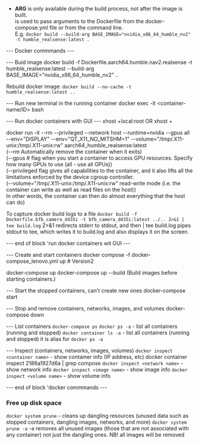 - **ARG** is only available during the build process, not after the image is built.  
is used to pass arguments to the Dockerfile from the docker-compose.yml file or from the command line.  
E.g. `docker build --build-arg BASE_IMAGE="nvidia_x86_64_humble_nv2" -t humble_realsense:latest .`  

--- Docker commmands ---

--- Buid image
docker build -f Dockerfile.aarch64.humble.nav2.realsense -t humble_realsense:latest --build-arg BASE_IMAGE="nvidia_x86_64_humble_nv2" ..

Rebuild docker image:
`docker build --no-cache -t humble_realsense:latest ..`

--- Run new terminal in the running container
docker exec -it <container-name/ID> bash

--- Run docker containers with GUI ---
xhost +local:root 
OR
xhost +

docker run -it --rm --privileged --network host --runtime=nvidia --gpus all --env="DISPLAY" --env="QT_X11_NO_MITSHM=1" --volume="/tmp/.X11-unix:/tmp/.X11-unix:rw" aarch64_humble_realsense:latest  
(--rm Automatically remove the container when it exits)  
(--gpus # flag when you start a container to access GPU resources. Specify how many GPUs to use (all - use all GPUs))  
(--privileged flag gives all capabilities to the container, and it also lifts all the limitations enforced by the device cgroup controller.   
(--volume="/tmp/.X11-unix:/tmp/.X11-unix:rw" read-write mode (i.e. the container can write as well as read files on the host))  
In other words, the container can then do almost everything that the host can do)  

To capture docker build logs to a file
 `docker build -f Dockerfile.bfb_camera_d435i -t bfb_camera_d435i:latest ../.. 2>&1 | tee build.log`
 2>&1 redirects stderr to stdout, and then | tee build.log pipes stdout to tee, which writes it to build.log and also displays it on the screen.

--- end of block 'run docker containers wit GUI ---

--- Create and start containers
docker compose -f docker-compose_lenovo.yml up # Version2

docker-compose up
docker-compose up --build (Build images before starting containers.)

--- Start the stopped containers, can't create new ones
docker-compose start

--- Stop and remove containers, networks, images, and volumes
docker-compose down

--- List containers
`docker-compose ps`
`docker ps -a` - list all containers (running and stopped)
`docker container ls -a` - list all containers (running and stopped) it is alias for `docker ps -a`

--- Inspect (containers, networks, images, volumes)
`docker inspect <container name>` - show container info (IP address, etc)
   docker container inspect 2186a1927d6a | grep compose 
`docker inspect <network name>` - show network info
`docker inspect <image name>` - show image info
`docker inspect <volume name>` - show volume info

--- end of block 'docker commmands ---


### Free up disk space
`docker system prune` - cleans up dangling resources (unused data such as stopped containers, dangling images, networks, and more)
`docker system prune -a` -a removes all unused images (those that are not associated with any container) not just the dangling ones.
                         NB! all images will be removed